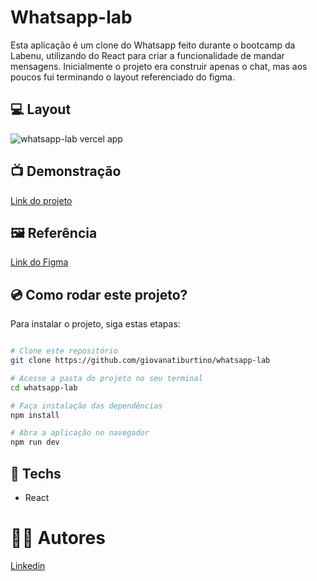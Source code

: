 # Whatsapp-lab

Esta aplicação é um clone do Whatsapp feito durante o bootcamp da Labenu, utilizando do React para criar a funcionalidade de mandar mensagens. Inicialmente o projeto era construir apenas o chat, mas aos poucos fui terminando o layout referenciado do figma.

## 💻 Layout
![whatsapp-lab vercel app](https://user-images.githubusercontent.com/111311581/231868688-f1a8b49a-37b8-4a81-b9e3-dfa8783289fd.png)

## 📺 Demonstração
[Link do projeto](https://whatsapp-lab.vercel.app/)

## 🖼️ Referência
[Link do Figma](https://www.figma.com/community/file/1144665616164957058)

## 💿 Como rodar este projeto?
Para instalar o projeto, siga estas etapas:
```bash

# Clone este repositório
git clone https://github.com/giovanatiburtino/whatsapp-lab

# Acesse a pasta do projeto no seu terminal
cd whatsapp-lab

# Faça instalação das dependências
npm install

# Abra a aplicação no navegador
npm run dev

```

## 🚀 Techs

- React

# 👩‍💻 Autores
[Linkedin](linkedin.com/in/giovana-ferreira-tiburtino-475486216/)
